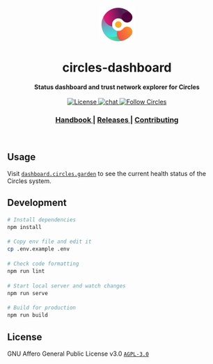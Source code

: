 <div align="center">
	<img width="80" src="https://raw.githubusercontent.com/CirclesUBI/.github/main/assets/logo.svg" />
</div>

<h1 align="center">circles-dashboard</h1>

<div align="center">
 <strong>
   Status dashboard and trust network explorer for Circles
 </strong>
</div>

<br />

<div align="center">
  <!-- Licence -->
  <a href="https://github.com/CirclesUBI/circles-dashboard/blob/main/LICENSE">
    <img src="https://img.shields.io/github/license/CirclesUBI/circles-dashboard?style=flat-square&color=%23cc1e66" alt="License" height="18">
  </a>
  <!-- Discourse -->
  <a href="https://aboutcircles.com/">
    <img src="https://img.shields.io/discourse/topics?server=https%3A%2F%2Faboutcircles.com%2F&style=flat-square&color=%23faad26" alt="chat" height="18"/>
  </a>
  <!-- Twitter -->
  <a href="https://twitter.com/CirclesUBI">
    <img src="https://img.shields.io/twitter/follow/circlesubi.svg?label=twitter&style=flat-square&color=%23f14d48" alt="Follow Circles" height="18">
  </a>
</div>

<div align="center">
  <h3>
    <a href="https://handbook.joincircles.net">
      Handbook
    </a>
    <span> | </span>
    <a href="https://github.com/CirclesUBI/circles-dashboard/releases">
      Releases
    </a>
    <span> | </span>
    <a href="https://github.com/CirclesUBI/.github/blob/main/CONTRIBUTING.md">
      Contributing
    </a>
  </h3>
</div>

<br/>

## Usage

Visit [`dashboard.circles.garden`] to see the current health status of the Circles system.

[`dashboard.circles.garden`]: https://dashboard.circles.garden

## Development

```bash
# Install dependencies
npm install

# Copy env file and edit it
cp .env.example .env

# Check code formatting
npm run lint

# Start local server and watch changes
npm run serve

# Build for production
npm run build
```

## License

GNU Affero General Public License v3.0 [`AGPL-3.0`]

[`AGPL-3.0`]: LICENSE
